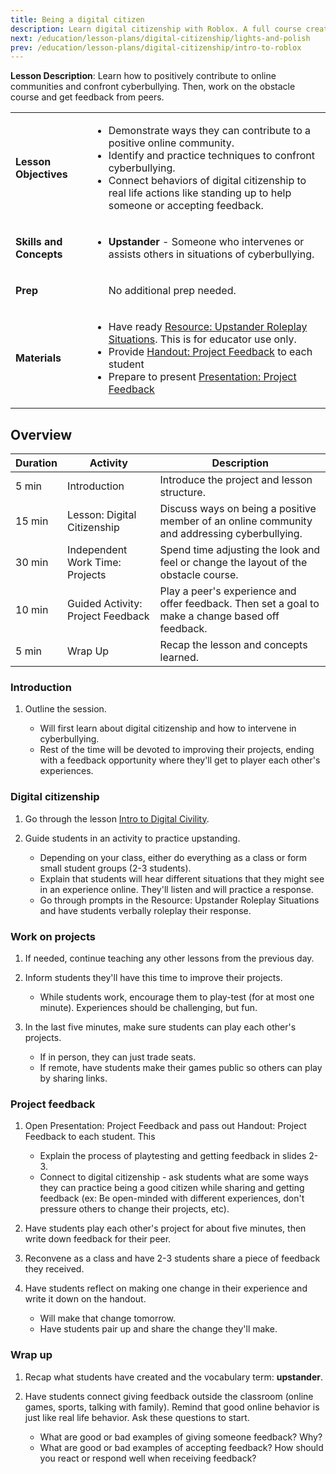 ```yaml
---
title: Being a digital citizen
description: Learn digital citizenship with Roblox. A full course created for middle to high school students. This session introduces upstanding and safety online.
next: /education/lesson-plans/digital-citizenship/lights-and-polish
prev: /education/lesson-plans/digital-citizenship/intro-to-roblox
---
```


**Lesson Description**: Learn how to positively contribute to online communities and confront cyberbullying. Then, work on the obstacle course and get feedback from peers.

<table>
<tbody>
   <tr>
    <td><b>Lesson Objectives</b></td>
    <td>
      <ul>
        <li>Demonstrate ways they can contribute to a positive online community.</li>
        <li>Identify and practice techniques to confront cyberbullying.  </li>
        <li>Connect behaviors of digital citizenship to real life actions like standing up to help someone or accepting feedback.</li>
        </ul>
      </td>
   </tr>
   <tr>
    <td><b>Skills and Concepts</b></td>
    <td>
    <ul>
    <li><b>Upstander</b> - Someone who intervenes or assists others in situations of cyberbullying.</li>
    </ul>
    </td>
   </tr>
   <tr>
    <td><b>Prep</b></td>
    <td>
    <ul>
    No additional prep needed.
    </ul>
    </td>
   </tr>

  <tr>
  <td><b>Materials</b></td>
  <td>
  <ul>
    <li>Have ready <a href="../../../assets/education/handouts/upstander-roleplay.pdf">Resource: Upstander Roleplay Situations</a>. This is for educator use only.</li>
    <li>Provide <a href="../../../assets/education/handouts/project-feedback.pdf">Handout: Project Feedback</a> to each student</li>
    <li>Prepare to present <a href="../../../assets/education/handouts/project-feedback-presentation.pptx">Presentation: Project Feedback</a></li>
  </ul>
  </td>
  </tr>

</tbody>
</table>

## Overview

<table>
  <thead>
    <tr>
      <th>Duration</th>
      <th>Activity</th>
      <th>Description </th>
    </tr>
  </thead>
  <tbody>
    <tr>
      <td>5 min</td>
      <td>Introduction</td>
      <td>Introduce the project and lesson structure.</td>
    </tr>
    <tr>
      <td>15 min</td>
      <td>Lesson: Digital Citizenship</td>
      <td>Discuss ways on being a positive member of an online community and addressing cyberbullying.</td>
    </tr>
    <tr>
      <td>30 min</td>
      <td>Independent Work Time: Projects</td>
      <td>Spend time adjusting the look and feel or change the layout of the obstacle course. </td>
    </tr>
    <tr>
      <td>10 min</td>
      <td>Guided Activity: Project Feedback</td>
      <td>Play a peer's experience and offer feedback. Then set a goal to make a change based off feedback. </td>
    </tr>
    <tr>
      <td>5 min</td>
      <td>Wrap Up</td>
      <td>Recap the lesson and concepts learned.</td>
    </tr>
  </tbody>
</table>

### Introduction

1. Outline the session.

   - Will first learn about digital citizenship and how to intervene in cyberbullying.
   - Rest of the time will be devoted to improving their projects, ending with a feedback opportunity where they'll get to player each other's experiences.

### Digital citizenship

1. Go through the lesson <a href="../../../education/resources/intro-to-digital-civility.md" target="_blank" rel="noopener">Intro to Digital Civility</a>.
2. Guide students in an activity to practice upstanding.

   - Depending on your class, either do everything as a class or form small student groups (2-3 students).
   - Explain that students will hear different situations that they might see in an experience online. They'll listen and will practice a response.
   - Go through prompts in the Resource: Upstander Roleplay Situations and have students verbally roleplay their response.

### Work on projects

1. If needed, continue teaching any other lessons from the previous day.
2. Inform students they'll have this time to improve their projects.

   - While students work, encourage them to play-test (for at most one minute). Experiences should be challenging, but fun.

3. In the last five minutes, make sure students can play each other's projects.

   - If in person, they can just trade seats.
   - If remote, have students make their games public so others can play by sharing links.

### Project feedback

1. Open Presentation: Project Feedback and pass out Handout: Project Feedback to each student. This

   - Explain the process of playtesting and getting feedback in slides 2-3.
   - Connect to digital citizenship - ask students what are some ways they can practice being a good citizen while sharing and getting feedback (ex: Be open-minded with different experiences, don't pressure others to change their projects, etc).

2. Have students play each other's project for about five minutes, then write down feedback for their peer.
3. Reconvene as a class and have 2-3 students share a piece of feedback they received.
4. Have students reflect on making one change in their experience and write it down on the handout.

   - Will make that change tomorrow.
   - Have students pair up and share the change they'll make.

### Wrap up

1. Recap what students have created and the vocabulary term: **upstander**.
2. Have students connect giving feedback outside the classroom (online games, sports, talking with family). Remind that good online behavior is just like real life behavior. Ask these questions to start.

   - What are good or bad examples of giving someone feedback? Why?
   - What are good or bad examples of accepting feedback? How should you react or respond well when receiving feedback?
